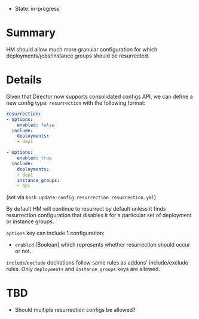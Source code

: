 - State: in-progress

# Summary

HM should allow much more granular configuration for which deployments/jobs/instance groups should be resurrected.

# Details

Given that Director now supports consolidated configs API, we can define a new config type: `resurrection` with the following format:

```yaml
resurrection:
- options:
    enabled: false
  include:
    deployments:
    - dep1

- options:
    enabled: true
  include:
    deployments:
    - dep1
    instance_groups:
    - api
```

(set via `bosh update-config resurrection resurrection.yml`)

By default HM will continue to resurrect by default unless it finds resurrection configuration that disables it for a particular set of deployment or instance groups.

`options` key can include 1 configuration:

- `enabled` [Boolean] which represents whether resurrection should occur or not.

`include`/`exclude` declrations follow same rules as addons' include/exclude rules. Only `deployments` and `instance_groups` keys are allowed.

# TBD

- Should multiple resurrection configs be allowed?
